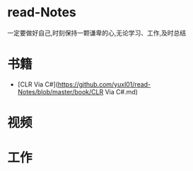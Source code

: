 # read-Notes 

一定要做好自己,时刻保持一颗谦卑的心,无论学习、工作,及时总结

# 书籍
* [CLR Via C#](https://github.com/yuxl01/read-Notes/blob/master/book/CLR Via C#.md)








# 视频









# 工作


